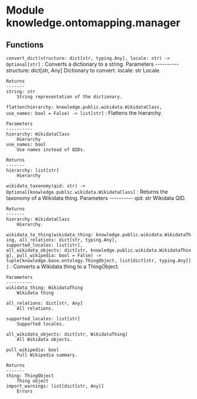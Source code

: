 Module knowledge.ontomapping.manager
====================================

Functions
---------

    
`convert_dict(structure: dict[str, typing.Any], locale: str) ‑> Optional[str]`
:   Converts a dictionary to a string.
    Parameters
    ----------
    structure:  dict[str, Any]
        Dictionary to convert.
    locale: str
        Locale.
    
    Returns
    -------
    string: str
        String representation of the dictionary.

    
`flatten(hierarchy: knowledge.public.wikidata.WikidataClass, use_names: bool = False) ‑> list[str]`
:   Flattens the hierarchy.
    
    Parameters
    ----------
    hierarchy: WikidataClass
        Hierarchy
    use_names: bool
        Use names instead of QIDs.
    
    Returns
    -------
    hierarchy: list[str]
        Hierarchy

    
`wikidata_taxonomy(qid: str) ‑> Optional[knowledge.public.wikidata.WikidataClass]`
:   Returns the taxonomy of a Wikidata thing.
    Parameters
    ----------
    qid: str
        Wikidata QID.
    
    Returns
    -------
    hierarchy: WikidataClass
        Hierarchy.

    
`wikidata_to_thing(wikidata_thing: knowledge.public.wikidata.WikidataThing, all_relations: dict[str, typing.Any], supported_locales: list[str], all_wikidata_objects: dict[str, knowledge.public.wikidata.WikidataThing], pull_wikipedia: bool = False) ‑> tuple[knowledge.base.ontology.ThingObject, list[dict[str, typing.Any]]]`
:   Converts a Wikidata thing to a ThingObject.
    
    Parameters
    ----------
    wikidata_thing: WikidataThing
        Wikidata thing
    
    all_relations: dict[str, Any]
        All relations.
    
    supported_locales: list[str]
        Supported locales.
    
    all_wikidata_objects: dict[str, WikidataThing]
        All Wikidata objects.
    
    pull_wikipedia: bool
        Pull Wikipedia summary.
    
    Returns
    -------
    thing: ThingObject
        Thing object
    import_warnings: list[dict[str, Any]]
        Errors